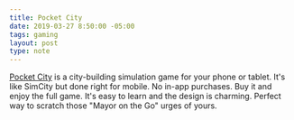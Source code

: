 ```yaml
---
title: Pocket City
date: 2019-03-27 8:50:00 -05:00
tags: gaming
layout: post
type: note
---
```


[Pocket City](https://pocketcitygame.com/) is a city-building simulation game for your phone or tablet. It's like SimCity but done right for mobile. No in-app purchases. Buy it and enjoy the full game. It's easy to learn and the design is charming. Perfect way to scratch those "Mayor on the Go" urges of yours.
